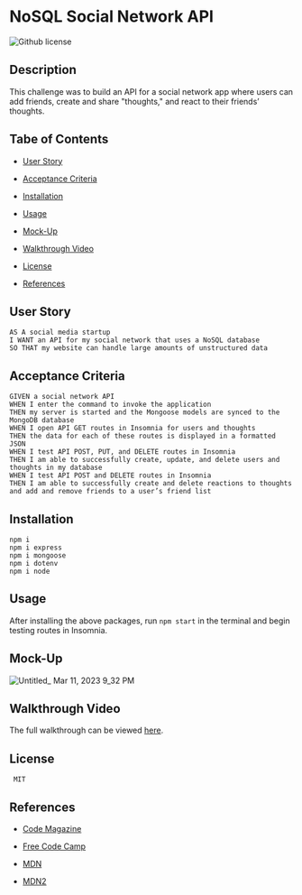 # NoSQL Social Network API
![Github license](https://img.shields.io/badge/license-MIT-blue.svg)

## Description

This challenge was to build an API for a social network app where users can add friends, create and share "thoughts," and react to their friends’ thoughts.

## Tabe of Contents

* [User Story](#user-story)

* [Acceptance Criteria](#acceptance-criteria)

* [Installation](#installation)

* [Usage](#usage)

* [Mock-Up](#mock-up)

* [Walkthrough Video](#walkthrough-video)

* [License](#license)

* [References](#references)

## User Story

```
AS A social media startup
I WANT an API for my social network that uses a NoSQL database
SO THAT my website can handle large amounts of unstructured data
```

## Acceptance Criteria

```
GIVEN a social network API
WHEN I enter the command to invoke the application
THEN my server is started and the Mongoose models are synced to the MongoDB database
WHEN I open API GET routes in Insomnia for users and thoughts
THEN the data for each of these routes is displayed in a formatted JSON
WHEN I test API POST, PUT, and DELETE routes in Insomnia
THEN I am able to successfully create, update, and delete users and thoughts in my database
WHEN I test API POST and DELETE routes in Insomnia
THEN I am able to successfully create and delete reactions to thoughts and add and remove friends to a user’s friend list
```

## Installation

```
npm i
npm i express
npm i mongoose
npm i dotenv
npm i node
```

## Usage

After installing the above packages, run ```npm start``` in the terminal and begin testing routes in Insomnia.

## Mock-Up

![Untitled_ Mar 11, 2023 9_32 PM](https://user-images.githubusercontent.com/114205917/224526756-aa4de692-dc34-4162-b6b5-7a43d881caa8.gif)

## Walkthrough Video

The full walkthrough can be viewed [here](https://drive.google.com/file/d/1HPQf2p-w7ZWIJR7958BputPWgmsvToiq/view).

## License 

```
 MIT
``` 

## References

* [Code Magazine](https://www.codemag.com/Article/2107051/Test-Your-REST-APIs-Using-Insomnia-REST-Client)

* [Free Code Camp](https://www.freecodecamp.org/news/format-dates-with-ordinal-number-suffixes-javascript/)

* [MDN](https://developer.mozilla.org/en-US/docs/Learn/Server-side/Express_Nodejs/routes)

* [MDN2](https://developer.mozilla.org/en-US/docs/Web/JavaScript/Reference/Global_Objects/Date)
